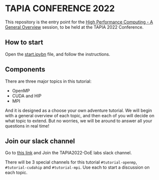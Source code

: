 # TAPIA CONFERENCE 2022

This repository is the entry point for the [High Performance Computing - A General Overview](https://tapiaconference.cmd-it.org/attend/presentation/?id=pec122&sess=sess219) session, to be held at the TAPIA 2022 Conference.

## How to start
Open the [start.ipybn](start.ipynb) file, and follow the instructions.

## Components
There are three major topics in this tutorial: 

* OpenMP
* CUDA and HIP
* MPI

And it is designed as a choose your own adventure tutorial. We will begin with a general overview of each topic, and then each of you will decide on what topic to extend. But no worries, we will be around to answer all your questions in real time!

## Join our slack channel
Go to [this link](https://join.slack.com/t/tapia2022-doelabs/shared_invite/zt-1fkbp0lgk-SvVd5gabxTLyPqQ58C7ELg) and Join the TAPIA2022-DoE labs slack channel. 

There will be 3 special channels for this tutorial `#tutorial-openmp`, `#tutorial-cudahip` and `#tutorial-mpi`. Use each to start a discussion on each topic.